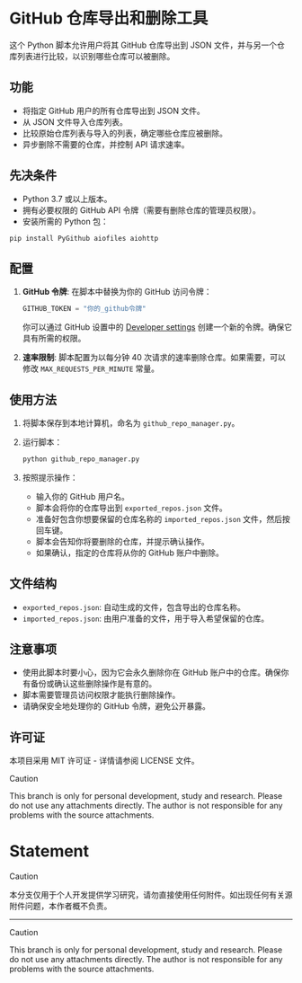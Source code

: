 # GitHub 仓库导出和删除工具

这个 Python 脚本允许用户将其 GitHub 仓库导出到 JSON 文件，并与另一个仓库列表进行比较，以识别哪些仓库可以被删除。

## 功能

- 将指定 GitHub 用户的所有仓库导出到 JSON 文件。
- 从 JSON 文件导入仓库列表。
- 比较原始仓库列表与导入的列表，确定哪些仓库应被删除。
- 异步删除不需要的仓库，并控制 API 请求速率。

## 先决条件

- Python 3.7 或以上版本。
- 拥有必要权限的 GitHub API 令牌（需要有删除仓库的管理员权限）。
- 安装所需的 Python 包：

```bash
pip install PyGithub aiofiles aiohttp
```

## 配置

1. **GitHub 令牌**: 在脚本中替换为你的 GitHub 访问令牌：

   ```python
   GITHUB_TOKEN = "你的_github令牌"
   ```

   你可以通过 GitHub 设置中的 [Developer settings](https://github.com/settings/tokens) 创建一个新的令牌。确保它具有所需的权限。

2. **速率限制**: 脚本配置为以每分钟 40 次请求的速率删除仓库。如果需要，可以修改 `MAX_REQUESTS_PER_MINUTE` 常量。

## 使用方法

1. 将脚本保存到本地计算机，命名为 `github_repo_manager.py`。

2. 运行脚本：

   ```bash
   python github_repo_manager.py
   ```

3. 按照提示操作：

   - 输入你的 GitHub 用户名。
   - 脚本会将你的仓库导出到 `exported_repos.json` 文件。
   - 准备好包含你想要保留的仓库名称的 `imported_repos.json` 文件，然后按回车键。
   - 脚本会告知你将要删除的仓库，并提示确认操作。
   - 如果确认，指定的仓库将从你的 GitHub 账户中删除。

## 文件结构

- `exported_repos.json`: 自动生成的文件，包含导出的仓库名称。
- `imported_repos.json`: 由用户准备的文件，用于导入希望保留的仓库。

## 注意事项

- 使用此脚本时要小心，因为它会永久删除你在 GitHub 账户中的仓库。确保你有备份或确认这些删除操作是有意的。
- 脚本需要管理员访问权限才能执行删除操作。
- 请确保安全地处理你的 GitHub 令牌，避免公开暴露。

## 许可证

本项目采用 MIT 许可证 - 详情请参阅 LICENSE 文件。
> [!CAUTION]  
> This branch is only for personal development, study and research. Please do not use any attachments directly. The author is not responsible for any problems with the source attachments.
# Statement

> [!CAUTION]  
> 本分支仅用于个人开发提供学习研究，请勿直接使用任何附件。如出现任何有关源附件问题，本作者概不负责。

---

> [!CAUTION]  
> This branch is only for personal development, study and research. Please do not use any attachments directly. The author is not responsible for any problems with the source attachments.
